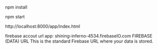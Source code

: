 npm install

npm start

http://localhost:8000/app/index.html

firebase accout url app:
shining-inferno-4534.firebaseIO.com
FIREBASE (DATA) URL
This is the standard Firebase URL where your data is stored.

